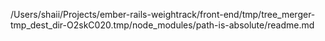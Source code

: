 /Users/shaii/Projects/ember-rails-weightrack/front-end/tmp/tree_merger-tmp_dest_dir-O2skC020.tmp/node_modules/path-is-absolute/readme.md